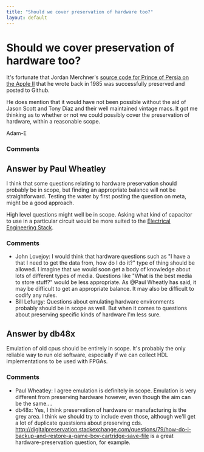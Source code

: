 ```yaml
---
title: "Should we cover preservation of hardware too?"
layout: default
---
```

Should we cover preservation of hardware too?
=====================
It's fortunate that Jordan Merchner's [source code for Prince of Persia
on the Apple II](https://github.com/jmechner/Prince-of-Persia-Apple-II)
that he wrote back in 1985 was successfully preserved and posted to
Github.

He does mention that it would have not been possible without the aid of
Jason Scott and Tony Diaz and their well maintained vintage macs. It got
me thinking as to whether or not we could possibly cover the
preservation of hardware, within a reasonable scope.

Adam-E

### Comments ###


Answer by Paul Wheatley
----------------
I think that some questions relating to hardware preservation should
probably be in scope, but finding an appropriate balance will not be
straightforward. Testing the water by first posting the question on
meta, might be a good approach.

High level questions might well be in scope. Asking what kind of
capacitor to use in a particular circuit would be more suited to the
[Electrical Engineering Stack](http://electronics.stackexchange.com/).

### Comments ###
* John Lovejoy: I would think that hardware questions such as "I have a that I need to
get the data from, how do I do it?" type of thing should be allowed. I
imagine that we would soon get a body of knowledge about lots of
different types of media. Questions like "What is the best media to
store stuff?" would be less appropriate. As @Paul Wheatly has said, it
may be difficult to get an appropriate balance. It may also be difficult
to codify any rules.
* Bill Lefurgy: Questions about emulating hardware environments probably should be in
scope as well. But when it comes to questions about preserving specific
kinds of hardware I'm less sure.

Answer by db48x
----------------
Emulation of old cpus should be entirely in scope. It's probably the
only reliable way to run old software, especially if we can collect HDL
implementations to be used with FPGAs.

### Comments ###
* Paul Wheatley: I agree emulation is definitely in scope. Emulation is very different
from preserving hardware however, even though the aim can be the
same....
* db48x: Yes, I think preservation of hardware or manufacturing is the grey area.
I think we should try to include even those, although we'll get a lot of
duplicate questsions about preserving cds.
http://digitalpreservation.stackexchange.com/questions/79/how-do-i-backup-and-restore-a-game-boy-cartridge-save-file
is a great hardware-preservation question, for example.

